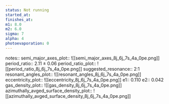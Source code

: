 ```yaml
---
status: Not running
started_at:
finishes_at:
m1: 8.0
m2: 6.0
sigma: 7
alpha: 4
photoevaporation: 0
---
```


notes::
semi_major_axes_plot:: ![[semi_major_axes_8j_6j_7s_4a_0pe.png]]
period_ratio:: 2.11 ± 0.06
period_ratio_plot:: ![[period_ratio_8j_6j_7s_4a_0pe.png]]
suggested_resonance:: 2:1
resonant_angles_plot:: ![[resonant_angles_8j_6j_7s_4a_0pe.png]]
eccentricity_plot:: ![[eccentricity_8j_6j_7s_4a_0pe.png]]
e1:: 0.110
e2:: 0.042
gas_density_plot:: ![[gas_density_8j_6j_7s_4a_0pe.png]]
azimuthally_avged_surface_density_plot:: ![[azimuthally_avged_surface_density_8j_6j_7s_4a_0pe.png]]
